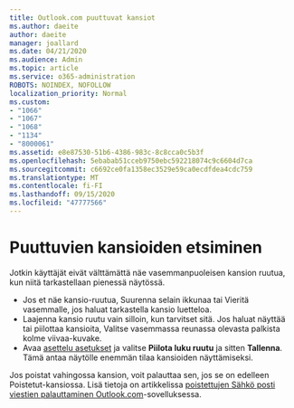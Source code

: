 ```yaml
---
title: Outlook.com puuttuvat kansiot
ms.author: daeite
author: daeite
manager: joallard
ms.date: 04/21/2020
ms.audience: Admin
ms.topic: article
ms.service: o365-administration
ROBOTS: NOINDEX, NOFOLLOW
localization_priority: Normal
ms.custom:
- "1066"
- "1067"
- "1068"
- "1134"
- "8000061"
ms.assetid: e8e87530-51b6-4386-983c-8c8cca0c5b3f
ms.openlocfilehash: 5ebabab51cceb9750ebc592218074c9c6604d7ca
ms.sourcegitcommit: c6692ce0fa1358ec3529e59ca0ecdfdea4cdc759
ms.translationtype: MT
ms.contentlocale: fi-FI
ms.lasthandoff: 09/15/2020
ms.locfileid: "47777566"
---
```

# <a name="find-missing-folders"></a>Puuttuvien kansioiden etsiminen

Jotkin käyttäjät eivät välttämättä näe vasemmanpuoleisen kansion ruutua, kun niitä tarkastellaan pienessä näytössä.

- Jos et näe kansio-ruutua, Suurenna selain ikkunaa tai Vieritä vasemmalle, jos haluat tarkastella kansio luetteloa.
- Laajenna kansio ruutu vain silloin, kun tarvitset sitä. Jos haluat näyttää tai piilottaa kansioita, Valitse vasemmassa reunassa olevasta palkista kolme viivaa-kuvake.
- Avaa [asettelu asetukset](https://outlook.live.com/mail/options/mail/layout) ja valitse **Piilota luku ruutu** ja sitten **Tallenna**. Tämä antaa näytölle enemmän tilaa kansioiden näyttämiseksi.

Jos poistat vahingossa kansion, voit palauttaa sen, jos se on edelleen Poistetut-kansiossa. Lisä tietoja on artikkelissa [poistettujen Sähkö posti viestien palauttaminen Outlook.com](https://support.office.com/article/cf06ab1b-ae0b-418c-a4d9-4e895f83ed50)-sovelluksessa.
